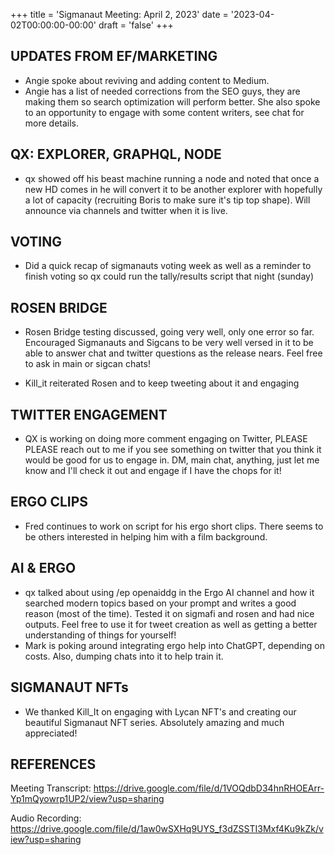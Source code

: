 +++
title = 'Sigmanaut Meeting: April 2, 2023'
date = '2023-04-02T00:00:00-00:00'
draft = 'false'
+++

## UPDATES FROM EF/MARKETING

- Angie spoke about reviving and adding content to Medium.
- Angie has a list of needed corrections from the SEO guys, they are making them so search optimization will perform better. She also spoke to an opportunity to engage with some content writers, see chat for more details.


## QX: EXPLORER, GRAPHQL, NODE

- qx showed off his beast machine running a node and noted that once a new HD comes in he will convert it to be another explorer with hopefully a lot of capacity (recruiting Boris to make sure it's tip top shape). Will announce via channels and twitter when it is live.

## VOTING

- Did a quick recap of sigmanauts voting week as well as a reminder to finish voting so qx could run the tally/results script that night (sunday)

## ROSEN BRIDGE

- Rosen Bridge testing discussed, going very well, only one error so far. Encouraged Sigmanauts and Sigcans to be very well versed in it to be able to answer chat and twitter questions as the release nears. Feel free to ask in main or sigcan chats!

- Kill_it reiterated Rosen and to keep tweeting about it and engaging

## TWITTER ENGAGEMENT

- QX is working on doing more comment engaging on Twitter, PLEASE PLEASE reach out to me if you see something on twitter that you think it would be good for us to engage in. DM, main chat, anything, just let me know and I'll check it out and engage if I have the chops for it!

## ERGO CLIPS

- Fred continues to work on script for his ergo short clips. There seems to be others interested in helping him with a film background. 

## AI & ERGO

- qx talked about using /ep openaiddg in the Ergo AI channel and how it searched modern topics based on your prompt and writes a good reason (most of the time). Tested it on sigmafi and rosen and had nice outputs. Feel free to use it for tweet creation as well as getting a better understanding of things for yourself!
- Mark is poking around integrating ergo help into ChatGPT, depending on costs. Also, dumping chats into it to help train it.

## SIGMANAUT NFTs

- We thanked Kill_It on engaging with Lycan NFT's and creating our beautiful Sigmanaut NFT series. Absolutely amazing and much appreciated!

## REFERENCES

Meeting Transcript:
https://drive.google.com/file/d/1VOQdbD34hnRHOEArr-Yp1mQyowrp1UP2/view?usp=sharing

Audio Recording:
https://drive.google.com/file/d/1aw0wSXHq9UYS_f3dZSSTI3Mxf4Ku9kZk/view?usp=sharing
